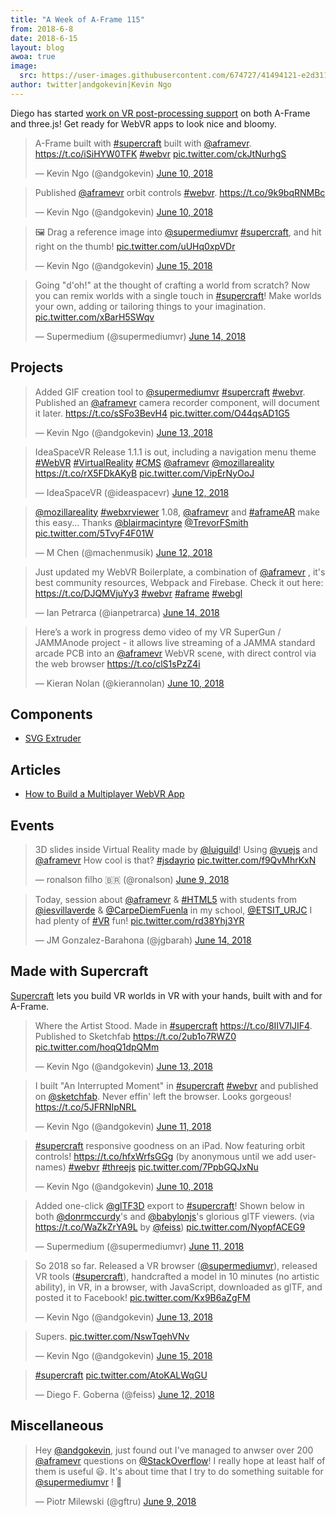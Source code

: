 ```yaml
---
title: "A Week of A-Frame 115"
from: 2018-6-8
date: 2018-6-15
layout: blog
awoa: true
image:
  src: https://user-images.githubusercontent.com/674727/41494121-e2d3117e-70c3-11e8-937d-6ec977d61540.jpg
author: twitter|andgokevin|Kevin Ngo
---
```


<script async src="//platform.twitter.com/widgets.js" charset="utf-8"></script>

Diego has started [work on VR post-processing
support](https://github.com/aframevr/aframe/pull/3645) on both A-Frame and
three.js! Get ready for WebVR apps to look nice and bloomy.

<div class="tweets tweets-feature">
<blockquote class="twitter-tweet"><p lang="en" dir="ltr">A-Frame built with <a href="https://twitter.com/hashtag/supercraft?src=hash&amp;ref_src=twsrc%5Etfw">#supercraft</a> built with <a href="https://twitter.com/aframevr?ref_src=twsrc%5Etfw">@aframevr</a>. <a href="https://t.co/iSiHYW0TFK">https://t.co/iSiHYW0TFK</a> <a href="https://twitter.com/hashtag/webvr?src=hash&amp;ref_src=twsrc%5Etfw">#webvr</a> <a href="https://t.co/ckJtNurhgS">pic.twitter.com/ckJtNurhgS</a></p>&mdash; Kevin Ngo (@andgokevin) <a href="https://twitter.com/andgokevin/status/1005651974656626688?ref_src=twsrc%5Etfw">June 10, 2018</a></blockquote>


<blockquote class="twitter-tweet"><p lang="en" dir="ltr">Published <a href="https://twitter.com/aframevr?ref_src=twsrc%5Etfw">@aframevr</a> orbit controls <a href="https://twitter.com/hashtag/webvr?src=hash&amp;ref_src=twsrc%5Etfw">#webvr</a>. <a href="https://t.co/9k9bqRNMBc">https://t.co/9k9bqRNMBc</a></p>&mdash; Kevin Ngo (@andgokevin) <a href="https://twitter.com/andgokevin/status/1005928824981213184?ref_src=twsrc%5Etfw">June 10, 2018</a></blockquote>


<blockquote class="twitter-tweet"><p lang="en" dir="ltr">🖼️ Drag a reference image into <a href="https://twitter.com/supermediumvr?ref_src=twsrc%5Etfw">@supermediumvr</a> <a href="https://twitter.com/hashtag/supercraft?src=hash&amp;ref_src=twsrc%5Etfw">#supercraft</a>, and hit right on the thumb! <a href="https://t.co/uUHq0xpVDr">pic.twitter.com/uUHq0xpVDr</a></p>&mdash; Kevin Ngo (@andgokevin) <a href="https://twitter.com/andgokevin/status/1007468677338300416?ref_src=twsrc%5Etfw">June 15, 2018</a></blockquote>


<blockquote class="twitter-tweet"><p lang="en" dir="ltr">Going &quot;d&#39;oh!&quot; at the thought of crafting a world from scratch? Now you can remix worlds with a single touch in <a href="https://twitter.com/hashtag/supercraft?src=hash&amp;ref_src=twsrc%5Etfw">#supercraft</a>! Make worlds your own, adding or tailoring things to your imagination. <a href="https://t.co/xBarH5SWqv">pic.twitter.com/xBarH5SWqv</a></p>&mdash; Supermedium (@supermediumvr) <a href="https://twitter.com/supermediumvr/status/1007066097554632704?ref_src=twsrc%5Etfw">June 14, 2018</a></blockquote>


</div>

<!-- more -->

## Projects

<div class="tweets">
<blockquote class="twitter-tweet"><p lang="en" dir="ltr">Added GIF creation tool to <a href="https://twitter.com/supermediumvr?ref_src=twsrc%5Etfw">@supermediumvr</a> <a href="https://twitter.com/hashtag/supercraft?src=hash&amp;ref_src=twsrc%5Etfw">#supercraft</a> <a href="https://twitter.com/hashtag/webvr?src=hash&amp;ref_src=twsrc%5Etfw">#webvr</a>. Published an <a href="https://twitter.com/aframevr?ref_src=twsrc%5Etfw">@aframevr</a> camera recorder component, will document it later. <a href="https://t.co/sSFo3BevH4">https://t.co/sSFo3BevH4</a> <a href="https://t.co/O44qsAD1G5">pic.twitter.com/O44qsAD1G5</a></p>&mdash; Kevin Ngo (@andgokevin) <a href="https://twitter.com/andgokevin/status/1006835883587194880?ref_src=twsrc%5Etfw">June 13, 2018</a></blockquote>


<blockquote class="twitter-tweet"><p lang="en" dir="ltr">IdeaSpaceVR Release 1.1.1 is out, including a navigation menu theme <a href="https://twitter.com/hashtag/WebVR?src=hash&amp;ref_src=twsrc%5Etfw">#WebVR</a> <a href="https://twitter.com/hashtag/VirtualReality?src=hash&amp;ref_src=twsrc%5Etfw">#VirtualReality</a> <a href="https://twitter.com/hashtag/CMS?src=hash&amp;ref_src=twsrc%5Etfw">#CMS</a> <a href="https://twitter.com/aframevr?ref_src=twsrc%5Etfw">@aframevr</a> <a href="https://twitter.com/mozillareality?ref_src=twsrc%5Etfw">@mozillareality</a> <a href="https://t.co/rX5FDkAKyB">https://t.co/rX5FDkAKyB</a> <a href="https://t.co/VipErNyOoJ">pic.twitter.com/VipErNyOoJ</a></p>&mdash; IdeaSpaceVR (@ideaspacevr) <a href="https://twitter.com/ideaspacevr/status/1006657483551588352?ref_src=twsrc%5Etfw">June 12, 2018</a></blockquote>


<blockquote class="twitter-tweet"><p lang="en" dir="ltr"><a href="https://twitter.com/mozillareality?ref_src=twsrc%5Etfw">@mozillareality</a> <a href="https://twitter.com/hashtag/webxrviewer?src=hash&amp;ref_src=twsrc%5Etfw">#webxrviewer</a> 1.08, <a href="https://twitter.com/aframevr?ref_src=twsrc%5Etfw">@aframevr</a> and <a href="https://twitter.com/hashtag/aframeAR?src=hash&amp;ref_src=twsrc%5Etfw">#aframeAR</a> make this easy... Thanks <a href="https://twitter.com/blairmacintyre?ref_src=twsrc%5Etfw">@blairmacintyre</a> <a href="https://twitter.com/TrevorFSmith?ref_src=twsrc%5Etfw">@TrevorFSmith</a> <a href="https://t.co/5TvyF4F01W">pic.twitter.com/5TvyF4F01W</a></p>&mdash; M Chen (@machenmusik) <a href="https://twitter.com/machenmusik/status/1006335225385844736?ref_src=twsrc%5Etfw">June 12, 2018</a></blockquote>


<blockquote class="twitter-tweet"><p lang="en" dir="ltr">Just updated my WebVR Boilerplate, a combination of <a href="https://twitter.com/aframevr?ref_src=twsrc%5Etfw">@aframevr</a> , it&#39;s best community resources, Webpack and Firebase. Check it out here: <a href="https://t.co/DJQMVjuYy3">https://t.co/DJQMVjuYy3</a> <a href="https://twitter.com/hashtag/webvr?src=hash&amp;ref_src=twsrc%5Etfw">#webvr</a> <a href="https://twitter.com/hashtag/aframe?src=hash&amp;ref_src=twsrc%5Etfw">#aframe</a> <a href="https://twitter.com/hashtag/webgl?src=hash&amp;ref_src=twsrc%5Etfw">#webgl</a></p>&mdash; Ian Petrarca (@ianpetrarca) <a href="https://twitter.com/ianpetrarca/status/1007290131395563528?ref_src=twsrc%5Etfw">June 14, 2018</a></blockquote>


<blockquote class="twitter-tweet"><p lang="en" dir="ltr">Here’s a work in progress demo video of my VR SuperGun / JAMMAnode project - it allows live streaming of a JAMMA standard arcade PCB into an <a href="https://twitter.com/aframevr?ref_src=twsrc%5Etfw">@aframevr</a> WebVR scene, with direct control via the web browser <a href="https://t.co/clS1sPzZ4i">https://t.co/clS1sPzZ4i</a></p>&mdash; Kieran Nolan (@kierannolan) <a href="https://twitter.com/kierannolan/status/1005808362100002817?ref_src=twsrc%5Etfw">June 10, 2018</a></blockquote>


</div>

## Components

- [SVG Extruder](https://github.com/luiguild/aframe-svg-extruder)

## Articles

- [How to Build a Multiplayer WebVR App](https://medium.freecodecamp.org/how-to-build-a-multiplayer-vr-web-app-7b989964fb38)

## Events

<div class="tweets">
<blockquote class="twitter-tweet"><p lang="en" dir="ltr">3D slides inside Virtual Reality made by <a href="https://twitter.com/luiguild?ref_src=twsrc%5Etfw">@luiguild</a>! Using <a href="https://twitter.com/vuejs?ref_src=twsrc%5Etfw">@vuejs</a> and <a href="https://twitter.com/aframevr?ref_src=twsrc%5Etfw">@aframevr</a> How cool is that? <a href="https://twitter.com/hashtag/jsdayrio?src=hash&amp;ref_src=twsrc%5Etfw">#jsdayrio</a> <a href="https://t.co/f9QvMhrKxN">pic.twitter.com/f9QvMhrKxN</a></p>&mdash; ronalson filho 🇧🇷 (@ronalson) <a href="https://twitter.com/ronalson/status/1005496411306242048?ref_src=twsrc%5Etfw">June 9, 2018</a></blockquote>


<blockquote class="twitter-tweet"><p lang="en" dir="ltr">Today, session about <a href="https://twitter.com/aframevr?ref_src=twsrc%5Etfw">@aframevr</a> &amp; <a href="https://twitter.com/hashtag/HTML5?src=hash&amp;ref_src=twsrc%5Etfw">#HTML5</a> with students from <a href="https://twitter.com/iesvillaverde?ref_src=twsrc%5Etfw">@iesvillaverde</a> &amp; <a href="https://twitter.com/CarpeDiemFuenla?ref_src=twsrc%5Etfw">@CarpeDiemFuenla</a> in my school, <a href="https://twitter.com/ETSIT_URJC?ref_src=twsrc%5Etfw">@ETSIT_URJC</a> I had plenty of <a href="https://twitter.com/hashtag/VR?src=hash&amp;ref_src=twsrc%5Etfw">#VR</a> fun! <a href="https://t.co/rd38Yhj3YR">pic.twitter.com/rd38Yhj3YR</a></p>&mdash; JM Gonzalez-Barahona (@jgbarah) <a href="https://twitter.com/jgbarah/status/1007271147321397248?ref_src=twsrc%5Etfw">June 14, 2018</a></blockquote>


</div>

## Made with Supercraft

[Supercraft](https://supermedium.com/supercraft) lets you build VR worlds in VR
with your hands, built with and for A-Frame.

<blockquote class="twitter-tweet"><p lang="en" dir="ltr">Where the Artist Stood. Made in <a href="https://twitter.com/hashtag/supercraft?src=hash&amp;ref_src=twsrc%5Etfw">#supercraft</a> <a href="https://t.co/8IIV7lJIF4">https://t.co/8IIV7lJIF4</a>. Published to Sketchfab <a href="https://t.co/2ub1o7RWZ0">https://t.co/2ub1o7RWZ0</a> <a href="https://t.co/hoqQ1dpQMm">pic.twitter.com/hoqQ1dpQMm</a></p>&mdash; Kevin Ngo (@andgokevin) <a href="https://twitter.com/andgokevin/status/1006774392502865922?ref_src=twsrc%5Etfw">June 13, 2018</a></blockquote>


<blockquote class="twitter-tweet"><p lang="en" dir="ltr">I built &quot;An Interrupted Moment&quot; in <a href="https://twitter.com/hashtag/supercraft?src=hash&amp;ref_src=twsrc%5Etfw">#supercraft</a> <a href="https://twitter.com/hashtag/webvr?src=hash&amp;ref_src=twsrc%5Etfw">#webvr</a> and published on  <a href="https://twitter.com/Sketchfab?ref_src=twsrc%5Etfw">@sketchfab</a>. Never effin&#39; left the browser. Looks gorgeous!  <a href="https://t.co/5JFRNIpNRL">https://t.co/5JFRNIpNRL</a></p>&mdash; Kevin Ngo (@andgokevin) <a href="https://twitter.com/andgokevin/status/1006292353194184704?ref_src=twsrc%5Etfw">June 11, 2018</a></blockquote>


<blockquote class="twitter-tweet"><p lang="en" dir="ltr"><a href="https://twitter.com/hashtag/supercraft?src=hash&amp;ref_src=twsrc%5Etfw">#supercraft</a> responsive goodness on an iPad. Now featuring orbit controls! <a href="https://t.co/hfxWrfsGGg">https://t.co/hfxWrfsGGg</a> (by anonymous until we add usernames) <a href="https://twitter.com/hashtag/webvr?src=hash&amp;ref_src=twsrc%5Etfw">#webvr</a> <a href="https://twitter.com/hashtag/threejs?src=hash&amp;ref_src=twsrc%5Etfw">#threejs</a> <a href="https://t.co/7PpbGQJxNu">pic.twitter.com/7PpbGQJxNu</a></p>&mdash; Kevin Ngo (@andgokevin) <a href="https://twitter.com/andgokevin/status/1005773136854306818?ref_src=twsrc%5Etfw">June 10, 2018</a></blockquote>


<blockquote class="twitter-tweet"><p lang="en" dir="ltr">Added one-click <a href="https://twitter.com/glTF3D?ref_src=twsrc%5Etfw">@glTF3D</a> export to <a href="https://twitter.com/hashtag/supercraft?src=hash&amp;ref_src=twsrc%5Etfw">#supercraft</a>! Shown below in both <a href="https://twitter.com/donrmccurdy?ref_src=twsrc%5Etfw">@donrmccurdy</a>&#39;s and <a href="https://twitter.com/babylonjs?ref_src=twsrc%5Etfw">@babylonjs</a>&#39;s glorious glTF viewers. (via <a href="https://t.co/WaZkZrYA9L">https://t.co/WaZkZrYA9L</a> by <a href="https://twitter.com/feiss?ref_src=twsrc%5Etfw">@feiss</a>) <a href="https://t.co/NyopfACEG9">pic.twitter.com/NyopfACEG9</a></p>&mdash; Supermedium (@supermediumvr) <a href="https://twitter.com/supermediumvr/status/1006132789417160705?ref_src=twsrc%5Etfw">June 11, 2018</a></blockquote>


<blockquote class="twitter-tweet"><p lang="en" dir="ltr">So 2018 so far. Released a VR browser (<a href="https://twitter.com/supermediumvr?ref_src=twsrc%5Etfw">@supermediumvr</a>), released VR tools (<a href="https://twitter.com/hashtag/supercraft?src=hash&amp;ref_src=twsrc%5Etfw">#supercraft</a>), handcrafted a model in 10 minutes (no artistic ability), in VR, in a browser, with JavaScript, downloaded as glTF, and posted it to Facebook! <a href="https://t.co/Kx9B6aZgFM">pic.twitter.com/Kx9B6aZgFM</a></p>&mdash; Kevin Ngo (@andgokevin) <a href="https://twitter.com/andgokevin/status/1006857212294152194?ref_src=twsrc%5Etfw">June 13, 2018</a></blockquote>

<blockquote class="twitter-tweet" data-lang="en"><p lang="en" dir="ltr">Supers. <a href="https://t.co/NswTqehVNv">pic.twitter.com/NswTqehVNv</a></p>&mdash; Kevin Ngo (@andgokevin) <a href="https://twitter.com/andgokevin/status/1007495787536736258?ref_src=twsrc%5Etfw">June 15, 2018</a></blockquote>

<blockquote class="twitter-tweet" data-lang="en"><p lang="und" dir="ltr"><a href="https://twitter.com/hashtag/supercraft?src=hash&amp;ref_src=twsrc%5Etfw">#supercraft</a> <a href="https://t.co/AtoKALWqGU">pic.twitter.com/AtoKALWqGU</a></p>&mdash; Diego F. Goberna (@feiss) <a href="https://twitter.com/feiss/status/1006478333717172224?ref_src=twsrc%5Etfw">June 12, 2018</a></blockquote>



## Miscellaneous

<div class="tweets">
<blockquote class="twitter-tweet"><p lang="en" dir="ltr">Hey <a href="https://twitter.com/andgokevin?ref_src=twsrc%5Etfw">@andgokevin</a>, just found out I&#39;ve managed to anwser over 200 <a href="https://twitter.com/aframevr?ref_src=twsrc%5Etfw">@aframevr</a> questions on <a href="https://twitter.com/StackOverflow?ref_src=twsrc%5Etfw">@StackOverflow</a>! I really hope at least half of them is useful 😃. It&#39;s about time that I try to do something suitable for <a href="https://twitter.com/supermediumvr?ref_src=twsrc%5Etfw">@supermediumvr</a> ! 🤔</p>&mdash; Piotr Milewski (@gftru) <a href="https://twitter.com/gftru/status/1005472745549950976?ref_src=twsrc%5Etfw">June 9, 2018</a></blockquote>


</div>
